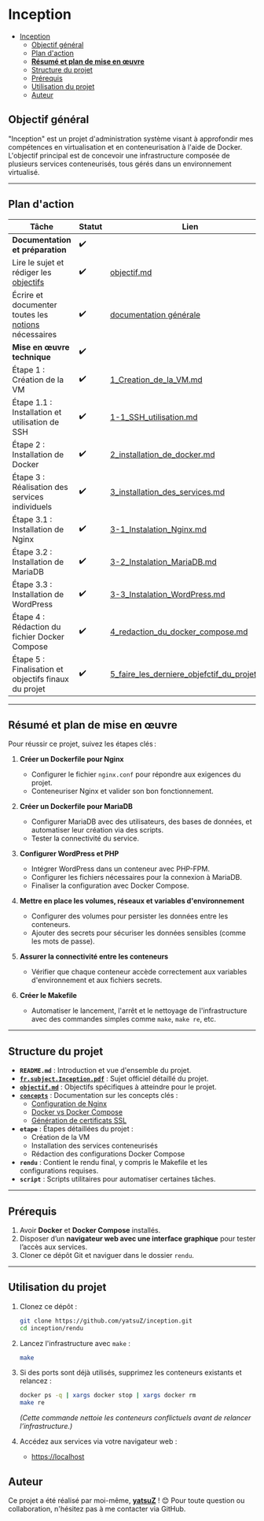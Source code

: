 # Inception

- [Inception](#inception)
  - [Objectif général](#objectif-général)
  - [Plan d'action](#plan-daction)
  - [**Résumé et plan de mise en œuvre**](#résumé-et-plan-de-mise-en-œuvre)
  - [Structure du projet](#structure-du-projet)
  - [Prérequis](#prérequis)
  - [Utilisation du projet](#utilisation-du-projet)
  - [Auteur](#auteur)


## Objectif général

"Inception" est un projet d'administration système visant à approfondir mes compétences en virtualisation et en conteneurisation à l'aide de Docker.
L'objectif principal est de concevoir une infrastructure composée de plusieurs services conteneurisés, tous gérés dans un environnement virtualisé.

---

## Plan d'action

| Tâche                              | Statut      | Lien                                                |
|------------------------------------|-------------|----------------------------------------------------|
| **Documentation et préparation**  | ✔️          |                                                    |
| Lire le sujet et rédiger les [objectifs](./objectif.md) | ✔️ | [objectif.md](./objectif.md)                     |
| Écrire et documenter toutes les [notions](./concepts/) nécessaires | ✔️ | [documentation générale](./concepts/documentation.md) |
| **Mise en œuvre technique**       | ✔️          |                                                    |
| Étape 1 : Création de la VM       | ✔️          | [1_Creation_de_la_VM.md](./etape/1_Creation_de_la_VM.md) |
| Étape 1.1 : Installation et utilisation de SSH | ✔️ | [1-1_SSH_utilisation.md](./etape/1-1_SSH_utilisation.md) |
| Étape 2 : Installation de Docker  | ✔️          | [2_installation_de_docker.md](./etape/2_installation_de_docker.md) |
| Étape 3 : Réalisation des services individuels | ✔️ | [3_installation_des_services.md](./etape/3_installation_des_services.md) |
| Étape 3.1 : Installation de Nginx | ✔️          | [3-1_Instalation_Nginx.md](./etape/Instalation_des_services/1_Instalation_Nginx.md) |
| Étape 3.2 : Installation de MariaDB | ✔️        | [3-2_Instalation_MariaDB.md](./etape/Instalation_des_services/2_Instalation_MariaDB.md) |
| Étape 3.3 : Installation de WordPress | ✔️      | [3-3_Instalation_WordPress.md](./etape/Instalation_des_services/3_Instalation_WordPress.md) |
| Étape 4 : Rédaction du fichier Docker Compose | ✔️ | [4_redaction_du_docker_compose.md](./etape/4_redaction_du_docker_compose.md) |
| Étape 5 : Finalisation et objectifs finaux du projet | ✔️ | [5_faire_les_derniere_objefctif_du_projet.md](./etape/5_faire_les_derniere_objefctif_du_projet.md) |

---

## **Résumé et plan de mise en œuvre**

Pour réussir ce projet, suivez les étapes clés :

1. **Créer un Dockerfile pour Nginx**
   - Configurer le fichier `nginx.conf` pour répondre aux exigences du projet.
   - Conteneuriser Nginx et valider son bon fonctionnement.

2. **Créer un Dockerfile pour MariaDB**
   - Configurer MariaDB avec des utilisateurs, des bases de données, et automatiser leur création via des scripts.
   - Tester la connectivité du service.

3. **Configurer WordPress et PHP**
   - Intégrer WordPress dans un conteneur avec PHP-FPM.
   - Configurer les fichiers nécessaires pour la connexion à MariaDB.
   - Finaliser la configuration avec Docker Compose.

4. **Mettre en place les volumes, réseaux et variables d'environnement**
   - Configurer des volumes pour persister les données entre les conteneurs.
   - Ajouter des secrets pour sécuriser les données sensibles (comme les mots de passe).

5. **Assurer la connectivité entre les conteneurs**
   - Vérifier que chaque conteneur accède correctement aux variables d'environnement et aux fichiers secrets.

6. **Créer le Makefile**  
   - Automatiser le lancement, l'arrêt et le nettoyage de l'infrastructure avec des commandes simples comme `make`, `make re`, etc.

---

## Structure du projet

- **`README.md`** : Introduction et vue d'ensemble du projet.
- **[`fr.subject.Inception.pdf`](./fr.subject.Inception.pdf)** : Sujet officiel détaillé du projet.
- **[`objectif.md`](./objectif.md)** : Objectifs spécifiques à atteindre pour le projet.
- **[`concepts`](./concepts/)** : Documentation sur les concepts clés :
  - [Configuration de Nginx](./concepts/configuration_de_nginx.md)
  - [Docker vs Docker Compose](./concepts/docker_vs_docker_compose.md)
  - [Génération de certificats SSL](./concepts/generer_un_certificat_ssl.md)
- **`etape`** : Étapes détaillées du projet :
  - Création de la VM
  - Installation des services conteneurisés
  - Rédaction des configurations Docker Compose
- **`rendu`** : Contient le rendu final, y compris le Makefile et les configurations requises.
- **`script`** : Scripts utilitaires pour automatiser certaines tâches.

---

## Prérequis

1. Avoir **Docker** et **Docker Compose** installés.
2. Disposer d’un **navigateur web avec une interface graphique** pour tester l’accès aux services.
3. Cloner ce dépôt Git et naviguer dans le dossier `rendu`.

---

## Utilisation du projet

1. Clonez ce dépôt :
   ```bash
   git clone https://github.com/yatsuZ/inception.git
   cd inception/rendu
   ```
2. Lancez l'infrastructure avec `make` :
   ```bash
   make
   ```
3. Si des ports sont déjà utilisés, supprimez les conteneurs existants et relancez :
   ```bash
   docker ps -q | xargs docker stop | xargs docker rm
   make re
   ```
   *(Cette commande nettoie les conteneurs conflictuels avant de relancer l’infrastructure.)*

4. Accédez aux services via votre navigateur web :
   - [https://localhost](https://localhost)

## Auteur

Ce projet a été réalisé par moi-même, **[yatsuZ](https://github.com/yatsuZ)** ! 😊
Pour toute question ou collaboration, n'hésitez pas à me contacter via GitHub.

